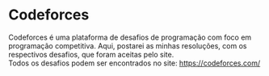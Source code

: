 # Codeforces

Codeforces é uma plataforma de desafios de programação com foco em programação competitiva. Aqui, postarei as minhas resoluções, com os respectivos desafios, que foram aceitas pelo site.<br>
Todos os desafios podem ser encontrados no site: https://codeforces.com/
